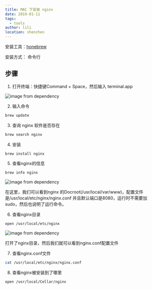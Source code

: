 ```yaml
---
title: MAC 下安装 nginx
date: 2019-01-11
tags:
  - tools
author: lili
location: shenzhen
---
```


安装工具：[honebrew](https://brew.sh)

安装方式： 命令行

## 步骤

1. 打开终端：快捷键Command + Space，然后输入 terminal.app

![image from dependency](../../.vuepress/public/images/mac-install-nginx/01.png)

2. 输入命令

```sh
brew update
```

3. 查询 nginx 软件是否存在

```sh
brew search nginx
```

4. 安装

```sh
brew install nginx
```

5. 查看nginx的信息

```sh
brew info nginx
```

![image from dependency](../../.vuepress/public/images/mac-install-nginx/02.png)

在这里，我们可以看到nginx 的Docroot(/usr/local/var/www)，配置文件是/usr/local/etc/nginx/nginx.conf
并且默认端口是8080，运行时不需要加sudo，然后也说明了运行命令。

6. 查看nginx目录

```sh
open /usr/local/etc/nginx
```

![image from dependency](../../.vuepress/public/images/mac-install-nginx/03.png)

打开了nginx目录，然后我们就可以看到nginx.conf配置文件

7. 查看nginx.conf文件

```sh
cat /usr/local/etc/nginx/nginx.conf
```

8. 查看nginx被安装到了哪里

```sh
open /usr/local/Cellar/nginx
```
